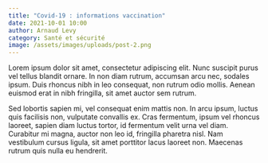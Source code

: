 ```yaml
---
title: "Covid-19 : informations vaccination"
date: 2021-10-01 10:00
author: Arnaud Levy
category: Santé et sécurité
image: /assets/images/uploads/post-2.png
---
```

Lorem ipsum dolor sit amet, consectetur adipiscing elit. Nunc suscipit purus vel tellus blandit ornare. In non diam rutrum, accumsan arcu nec, sodales ipsum. Duis rhoncus nibh in leo consequat, non rutrum odio mollis. Aenean euismod erat in nibh fringilla, sit amet auctor sem rutrum.

Sed lobortis sapien mi, vel consequat enim mattis non. In arcu ipsum, luctus quis facilisis non, vulputate convallis ex. Cras fermentum, ipsum vel rhoncus laoreet, sapien diam luctus tortor, id fermentum velit urna vel diam. Curabitur mi magna, auctor non leo id, fringilla pharetra nisl. Nam vestibulum cursus ligula, sit amet porttitor lacus laoreet non. Maecenas rutrum quis nulla eu hendrerit.
